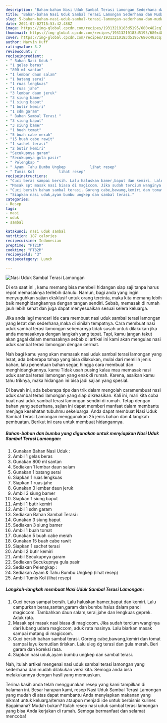 ```yaml
---
description: "Bahan-bahan Nasi Uduk Sambal Terasi Lamongan Sederhana dan Mudah Dibuat"
title: "Bahan-bahan Nasi Uduk Sambal Terasi Lamongan Sederhana dan Mudah Dibuat"
slug: 5-bahan-bahan-nasi-uduk-sambal-terasi-lamongan-sederhana-dan-mudah-dibuat
date: 2021-07-02T15:53:42.488Z
image: https://img-global.cpcdn.com/recipes/19313210183d5195/680x482cq70/nasi-uduk-sambal-terasi-lamongan-foto-resep-utama.jpg
thumbnail: https://img-global.cpcdn.com/recipes/19313210183d5195/680x482cq70/nasi-uduk-sambal-terasi-lamongan-foto-resep-utama.jpg
cover: https://img-global.cpcdn.com/recipes/19313210183d5195/680x482cq70/nasi-uduk-sambal-terasi-lamongan-foto-resep-utama.jpg
author: Marvin Huff
ratingvalue: 3.2
reviewcount: 7
recipeingredient:
- " Bahan Nasi Uduk "
- "1 gelas beras"
- "800 ml santan"
- "1 lembar daun salam"
- "1 batang serai"
- "1 ruas lengkuas"
- "1 ruas jahe"
- "3 lembar daun jeruk"
- "3 siung bamer"
- "1 siung baput"
- "1 butir kemiri"
- "1 sdm garam"
- " Bahan Sambal Terasi "
- "3 siung baput"
- "3 siung bamer"
- "1 buah tomat"
- "5 buah cabe merah"
- "15 buah cabe rawit"
- "1 sachet terasi"
- "2 butir kemiri"
- "Secukupnya garam"
- "Secukupnya gula pasir"
- " Pelengkap "
- " Ayam  Tahu Bumbu Ungkep           lihat resep"
- " Tumis Kol           lihat resep"
recipeinstructions:
- "Cuci beras sampai bersih. Lalu haluskan bamer,baput dan kemiri. Lalu campurkan beras,santan,garam dan bumbu halus dalam panci magiccom. Tambahkan daun salam,serai,jahe dan lengkuas geprek. Aduk rata."
- "Masak spt masak nasi biasa di magiccom. Jika sudah tercium wanginya dari lubang udara magiccom, aduk rata nasinya. Lalu biarkan masak sampai matang di magiccom."
- "Cuci bersih bahan sambal terasi. Goreng cabe,bawang,kemiri dan tomat sampai layu kemudian tiriskan. Lalu uleg dg terasi dan gula merah. Beri garam dan koreksi rasa."
- "Siapkan nasi uduk,ayam bumbu ungkep dan sambal terasi."
categories:
- Resep
tags:
- nasi
- uduk
- sambal

katakunci: nasi uduk sambal 
nutrition: 187 calories
recipecuisine: Indonesian
preptime: "PT21M"
cooktime: "PT32M"
recipeyield: "3"
recipecategory: Lunch

---
```



![Nasi Uduk Sambal Terasi Lamongan](https://img-global.cpcdn.com/recipes/19313210183d5195/680x482cq70/nasi-uduk-sambal-terasi-lamongan-foto-resep-utama.jpg)

Di era  saat ini , kamu memang bisa membeli hidangan siap saji tanpa harus repot memasaknya terlebih dahulu. Namun, bagi anda yang ingin menyuguhkan sajian eksklusif untuk orang tercinta, maka kita memang lebih baik menghidangkannya dengan tangan sendiri. Sebab, memasak di rumah jauh lebih sehat dan juga dapat menyesuaikan sesuai selera keluarga.

Jika anda lagi mencari ide cara membuat nasi uduk sambal terasi lamongan yang lezat dan sederhana,maka di sinilah tempatnya. Cara membuat nasi uduk sambal terasi lamongan  sebenarnya tidak susah untuk dilakukan jika anda memasaknya dengan langkah yang tepat. Tapi, kamu jangan takut akan gagal dalam memasaknya 
sebab di artikel ini kami akan mengulas nasi uduk sambal terasi lamongan dengan cermat.  



Nah bagi kamu yang akan memasak nasi uduk sambal terasi lamongan yang lezat, ada beberapa tahap yang bisa dilakukan, mulai dari memilih jenis bahan, lalu penentuan bahan segar, hingga cara membuat dan menghidangkannya. kamu Tidak usah pusing kalau mau memasak nasi uduk sambal terasi lamongan yang enak di rumah. Karena, asalkan kamu  tahu triknya, maka hidangan ini bisa jadi sajian yang spesial.

Di bawah ini, ada beberapa tips dan trik dalam mengolah caramembuat nasi uduk sambal terasi lamongan yang siap dikreasikan. Kali ini, mari kita coba buat nasi uduk sambal terasi lamongan sendiri di rumah. Tetap dengan bahan yang sederhana, sajian ini dapat memberi manfaat dalam membantu menjaga kesehatan tubuhmu sekeluarga. Anda dapat membuat Nasi Uduk Sambal Terasi Lamongan menggunakan 25 jenis bahan dan 4 langkah pembuatan. Berikut ini cara untuk membuat hidangannya.

<!--inarticleads1-->

##### Bahan-bahan dan bumbu yang digunakan untuk menyiapkan Nasi Uduk Sambal Terasi Lamongan:

1. Gunakan  Bahan Nasi Uduk :
1. Ambil 1 gelas beras
1. Gunakan 800 ml santan
1. Sediakan 1 lembar daun salam
1. Gunakan 1 batang serai
1. Siapkan 1 ruas lengkuas
1. Siapkan 1 ruas jahe
1. Gunakan 3 lembar daun jeruk
1. Ambil 3 siung bamer
1. Siapkan 1 siung baput
1. Ambil 1 butir kemiri
1. Ambil 1 sdm garam
1. Sediakan  Bahan Sambal Terasi :
1. Gunakan 3 siung baput
1. Sediakan 3 siung bamer
1. Ambil 1 buah tomat
1. Gunakan 5 buah cabe merah
1. Gunakan 15 buah cabe rawit
1. Siapkan 1 sachet terasi
1. Ambil 2 butir kemiri
1. Ambil Secukupnya garam
1. Sediakan Secukupnya gula pasir
1. Sediakan  Pelengkap :
1. Sediakan  Ayam &amp; Tahu Bumbu Ungkep           (lihat resep)
1. Ambil  Tumis Kol           (lihat resep)




<!--inarticleads2-->

##### Langkah-langkah membuat Nasi Uduk Sambal Terasi Lamongan:

1. Cuci beras sampai bersih. Lalu haluskan bamer,baput dan kemiri. Lalu campurkan beras,santan,garam dan bumbu halus dalam panci magiccom. Tambahkan daun salam,serai,jahe dan lengkuas geprek. Aduk rata.
1. Masak spt masak nasi biasa di magiccom. Jika sudah tercium wanginya dari lubang udara magiccom, aduk rata nasinya. Lalu biarkan masak sampai matang di magiccom.
1. Cuci bersih bahan sambal terasi. Goreng cabe,bawang,kemiri dan tomat sampai layu kemudian tiriskan. Lalu uleg dg terasi dan gula merah. Beri garam dan koreksi rasa.
1. Siapkan nasi uduk,ayam bumbu ungkep dan sambal terasi.




Nah, itulah artikel mengenai  nasi uduk sambal terasi lamongan  yang sederhana dan mudah dilakukan versi kita. Semoga anda bisa melakukannya dengan hasil yang memuaskan. 

Terima kasih anda telah menggunakan resep yang kami tampilkan di halaman ini. Besar harapan kami, resep  Nasi Uduk Sambal Terasi Lamongan yang mudah di atas dapat membantu Anda menyiapkan makanan yang nikmat untuk keluarga/teman ataupun menjadi ide untuk berbisnis kuliner. Bagaimana? Mudah bukan? Itulah resep nasi uduk sambal terasi lamongan yang bisa Anda kerjakan di rumah. Semoga bermanfaat dan selamat mencoba!

